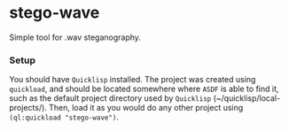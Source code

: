 # stego-wave

Simple tool for .wav steganography.

### Setup

You should have ```Quicklisp``` installed. The project was created using ```quickload```, and should be located somewhere where ```ASDF``` is able to find it, such as the default project directory used by ```Quicklisp``` (~/quicklisp/local-projects/). Then, load it as you would do any other project using ```(ql:quickload "stego-wave")```.